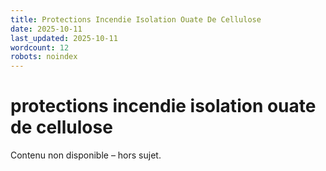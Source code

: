 ```yaml
---
title: Protections Incendie Isolation Ouate De Cellulose
date: 2025-10-11
last_updated: 2025-10-11
wordcount: 12
robots: noindex
---
```


# protections incendie isolation ouate de cellulose

Contenu non disponible – hors sujet.